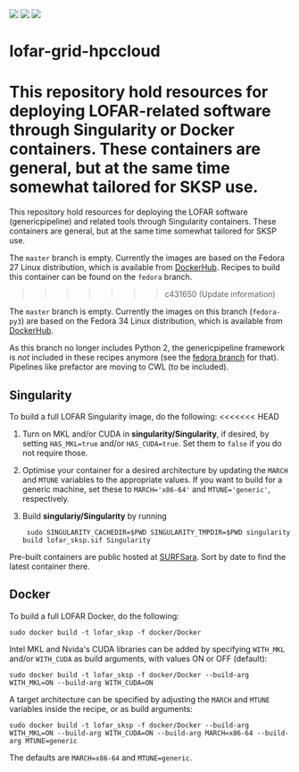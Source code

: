 <img src="https://img.shields.io/github/v/release/tikk3r/lofar-grid-hpccloud?sort=semver"/>
<img src="https://img.shields.io/github/license/tikk3r/lofar-grid-hpccloud.svg?logo=github"/>
<a href="https://zenodo.org/badge/latestdoi/136925861"><img src="https://zenodo.org/badge/136925861.svg"/></a>

# lofar-grid-hpccloud
This repository hold resources for deploying LOFAR-related software through Singularity or Docker containers. These containers are general, but at the same time somewhat tailored for SKSP use.
=======
This repository hold resources for deploying the LOFAR software (genericpipeline) and related tools through Singularity containers. These containers are general, but at the same time somewhat tailored for SKSP use.

The `master` branch is empty. Currently the images are based on the Fedora 27 Linux distribution, which is available from [DockerHub](https://hub.docker.com/_/fedora). Recipes to build this container can be found on the `fedora` branch.
>>>>>>> c431650 (Update information)

The `master` branch is empty. Currently the images on this branch (`fedora-py3`) are based on the Fedora 34 Linux distribution, which is available from [DockerHub](https://hub.docker.com/_/fedora). 

As this branch no longer includes Python 2, the genericpipeline framework is _not_ included in these recipes anymore (see the [fedora branch](https://github.com/tikk3r/lofar-grid-hpccloud/tree/fedora) for that). Pipelines like prefactor are moving to CWL (to be included).

## Singularity
To build a full LOFAR Singularity image, do the following:
<<<<<<< HEAD

1) Turn on MKL and/or CUDA in **singularity/Singularity**, if desired, by setting `HAS_MKL=true` and/or `HAS_CUDA=true`. Set them to `false` if you do not require those.

2) Optimise your container for a desired architecture by updating the `MARCH` and `MTUNE` variables to the appropriate values. If you want to build for a generic machine, set these to `MARCH='x86-64'` and `MTUNE='generic'`, respectively.

3) Build **singulariy/Singularity** by running

        sudo SINGULARITY_CACHEDIR=$PWD SINGULARITY_TMPDIR=$PWD singularity build lofar_sksp.sif Singularity

Pre-built containers are public hosted at [SURFSara](https://lofar-webdav.grid.sara.nl/software/shub_mirror/tikk3r/lofar-grid-hpccloud/). Sort by date to find the latest container there.

## Docker
To build a full LOFAR Docker, do the following:

    sudo docker build -t lofar_sksp -f docker/Docker

Intel MKL and Nvida's CUDA libraries can be added by specifying `WITH_MKL` and/or `WITH_CUDA` as build arguments, with values ON or OFF (default):

    sudo docker build -t lofar_sksp -f docker/Docker --build-arg WITH_MKL=ON --build-arg WITH_CUDA=ON

A target architecture can be specified by adjusting the `MARCH` and `MTUNE` variables inside the recipe, or as build arguments:

    sudo docker build -t lofar_sksp -f docker/Docker --build-arg WITH_MKL=ON --build-arg WITH_CUDA=ON --build-arg MARCH=x86-64 --build-arg MTUNE=generic

The defaults are `MARCH=x86-64` and `MTUNE=generic`.
